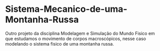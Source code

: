 # Sistema-Mecanico-de-uma-Montanha-Russa
Outro projeto da disciplina Modelagem e Simulação do Mundo Fisico em que estudamos o movimento de corpos macroscópicos, nesse caso modelando o sistema fisico de uma montanha russa.
